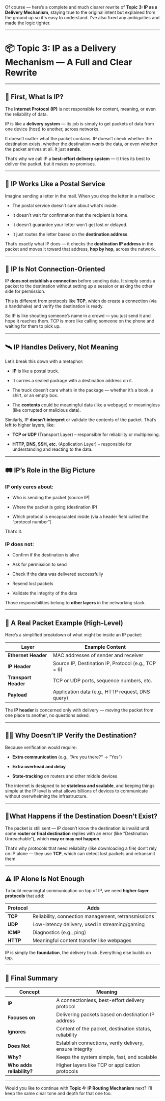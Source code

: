 Of course — here’s a complete and much clearer rewrite of **Topic 3: IP as a Delivery Mechanism**, staying true to the original intent but explained from the ground up so it's easy to understand. I've also fixed any ambiguities and made the logic tighter.

---

# 📦 Topic 3: IP as a Delivery Mechanism — A Full and Clear Rewrite

---

## 🧠 First, What Is IP?

The **Internet Protocol (IP)** is not responsible for content, meaning, or even the reliability of data.

IP is like a **delivery system** — its job is simply to get packets of data from one device (host) to another, across networks.

It doesn’t matter what the packet contains. IP doesn’t check whether the destination exists, whether the destination _wants_ the data, or even whether the packet arrives at all. It just **sends**.

That’s why we call IP a **best-effort delivery system** — it tries its best to deliver the packet, but it makes no promises.

---

## 📮 IP Works Like a Postal Service

Imagine sending a letter in the mail. When you drop the letter in a mailbox:

- The postal service doesn’t care about what’s inside.
    
- It doesn’t wait for confirmation that the recipient is home.
    
- It doesn’t guarantee your letter won’t get lost or delayed.
    
- It just routes the letter based on the **destination address**.
    

That’s exactly what IP does — it checks the **destination IP address** in the packet and moves it toward that address, **hop by hop**, across the network.

---

## 🧱 IP Is Not Connection-Oriented

IP **does not establish a connection** before sending data. It simply sends a packet to the destination without setting up a session or asking the other side for permission.

This is different from protocols like **TCP**, which do create a connection (via a handshake) and verify the destination is ready.

So IP is like shouting someone’s name in a crowd — you just send it and hope it reaches them. TCP is more like calling someone on the phone and waiting for them to pick up.

---

## 🛰️ IP Handles Delivery, Not Meaning

Let’s break this down with a metaphor:

- **IP** is like a postal truck.
    
- It carries a sealed package with a destination address on it.
    
- The truck doesn’t care what’s in the package — whether it’s a book, a shirt, or an empty box.
    
- The **contents** could be meaningful data (like a webpage) or meaningless (like corrupted or malicious data).
    

Similarly, IP **doesn’t interpret** or validate the contents of the packet. That’s left to higher layers, like:

- **TCP or UDP** (Transport Layer) – responsible for reliability or multiplexing.
    
- **HTTP, DNS, SSH, etc.** (Application Layer) – responsible for understanding and reacting to the data.
    

---

## 🛤️ IP’s Role in the Big Picture

### IP only cares about:

- Who is sending the packet (source IP)
    
- Where the packet is going (destination IP)
    
- Which protocol is encapsulated inside (via a header field called the “protocol number”)
    

That’s it.

### IP does **not**:

- Confirm if the destination is alive
    
- Ask for permission to send
    
- Check if the data was delivered successfully
    
- Resend lost packets
    
- Validate the integrity of the data
    

Those responsibilities belong to **other layers** in the networking stack.

---

## 🧾 A Real Packet Example (High-Level)

Here’s a simplified breakdown of what might be inside an IP packet:

|Layer|Example Content|
|---|---|
|**Ethernet Header**|MAC addresses of sender and receiver|
|**IP Header**|Source IP, Destination IP, Protocol (e.g., TCP = 6)|
|**Transport Header**|TCP or UDP ports, sequence numbers, etc.|
|**Payload**|Application data (e.g., HTTP request, DNS query)|

The **IP header** is concerned only with delivery — moving the packet from one place to another, no questions asked.

---

## 🕵️‍♂️ Why Doesn’t IP Verify the Destination?

Because verification would require:

- **Extra communication** (e.g., “Are you there?” → “Yes”)
    
- **Extra overhead and delay**
    
- **State-tracking** on routers and other middle devices
    

The internet is designed to be **stateless and scalable**, and keeping things simple at the IP level is what allows billions of devices to communicate without overwhelming the infrastructure.

---

## 🚦What Happens if the Destination Doesn’t Exist?

The packet is still sent — IP doesn’t know the destination is invalid until some **router or final destination** replies with an error (like “Destination Unreachable”), which **may or may not happen**.

That’s why protocols that need reliability (like downloading a file) don’t rely on IP alone — they use **TCP**, which can detect lost packets and retransmit them.

---

## ⚠️ IP Alone Is Not Enough

To build meaningful communication on top of IP, we need **higher-layer protocols** that add:

|Protocol|Adds|
|---|---|
|**TCP**|Reliability, connection management, retransmissions|
|**UDP**|Low-latency delivery, used in streaming/gaming|
|**ICMP**|Diagnostics (e.g., ping)|
|**HTTP**|Meaningful content transfer like webpages|

IP is simply the **foundation**, the delivery truck. Everything else builds on top.

---

## 🧩 Final Summary

|Concept|Meaning|
|---|---|
|**IP**|A connectionless, best-effort delivery protocol|
|**Focuses on**|Delivering packets based on destination IP address|
|**Ignores**|Content of the packet, destination status, reliability|
|**Does Not**|Establish connections, verify delivery, ensure integrity|
|**Why?**|Keeps the system simple, fast, and scalable|
|**Who adds reliability?**|Higher layers like TCP or application protocols|

---

Would you like to continue with **Topic 4: IP Routing Mechanism** next? I’ll keep the same clear tone and depth for that one too.